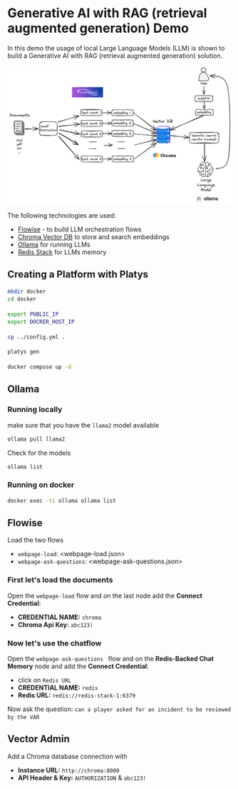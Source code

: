 # Generative AI with RAG (retrieval augmented generation) Demo

In this demo the usage of local Large Language Models (LLM) is shown to build a Generative AI with RAG (retrieval augmented generation) solution. 

![](./images/semantic-search-with-vector-store.png)

The following technologies are used:

* [Flowise](https://flowiseai.com/) - to build LLM orchestration flows
* [Chroma Vector DB](https://www.trychroma.com/) to store and search embeddings
* [Ollama](https://ollama.com/) for running LLMs
* [Redis Stack](https://redis.io/) for LLMs memory

## Creating a Platform with Platys

```bash
mkdir docker
cd docker

export PUBLIC_IP
export DOCKER_HOST_IP

cp ../config.yml .

platys gen

docker compose up -d
```

## Ollama

### Running locally

make sure that you have the `llama2` model available

```bash
ollama pull llama2
```

Check for the models

```bash
ollama list
```

### Running on docker

```bash
docker exec -ti ollama ollama list
```

## Flowise

Load the two flows

  * `webpage-load`: <webpage-load.json>
  * `webpage-ask-questions`: <webpage-ask-questions.json>

### First let's load the documents

Open the `webpage-load` flow and on the last node add the **Connect Credential**:

  * **CREDENTIAL NAME:** `chroma`
  * **Chroma Api Key:** `abc123!`


### Now let's use the chatflow

Open the `webpage-ask-questions ` flow and on the **Redis-Backed Chat Memory** node and add the **Connect Credential**:

  * click on `Redis URL`
  * **CREDENTIAL NAME:** `redis`
  * **Redis URL:** `redis://redis-stack-1:6379`

Now ask the question: `can a player asked for an incident to be reviewed by the VAR`


## Vector Admin

Add a Chroma database connection with

* **Instance URL:** `http://chroma:8000`
* **API Header & Key:** `AUTHORIZATION` & `abc123!`  